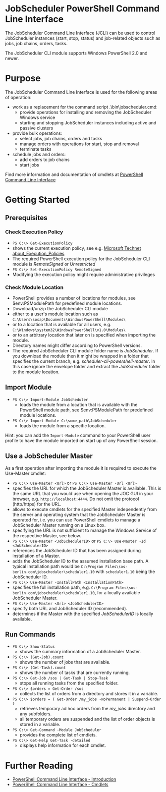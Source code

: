 # JobScheduler PowerShell Command Line Interface

The JobScheduler Command Line Interface (JCLI) can be used to control
JobScheduler instances (start, stop, status) and job-related objects
such as jobs, job chains, orders, tasks.

The JobScheduler CLI module supports Windows PowerShell 2.0 and newer.

# Purpose

The JobScheduler Command Line Interface is used for the following 
areas of operation:

* work as a replacement for the command script .\bin\jobscheduler.cmd:
  * provide operations for installing and removing the JobScheduler Windows service
  * starting and stopping JobScheduler instances including active and passive clusters
* provide bulk operations:
  * select jobs, job chains, orders and tasks
  * manage orders with operations for start, stop and removal
  * terminate tasks
* schedule jobs and orders:
  * add orders to job chains
  * start jobs
 
Find more information and documentation of cmdlets at [PowerShell Command Line Interface](https://kb.sos-berlin.com/x/cID4)

# Getting Started

## Prerequisites

### Check Execution Policy

* `PS C:\> Get-ExecutionPolicy`
 * shows the current execution policy, see e.g. [Microsoft Technet about_Execution_Policies](https://technet.microsoft.com/en-us/library/hh847748.aspx)
 * The required PowerShell execution policy for the JobScheduler CLI module is *RemoteSigned* or *Unrestricted*
* `PS C:\> Set-ExecutionPolicy RemoteSigned`
 * Modifying the execution policy might require administrative privileges

### Check Module Location

* PowerShell provides a number of locations for modules, see $env:PSModulePath for predefined module locations.
* Download/unzip the JobScheduler CLI module 
 * either to a user's module location such as `C:\Users\sosap\Documents\WindowsPowerShell\Modules\`
 * or to a location that is available for all users, e.g. `C:\Windows\system32\WindowsPowerShell\v1.0\Modules\`
 * or to an arbitrary location that later on is specified when importing the module.
* Directory names might differ according to PowerShell versions.
* The required JobScheduler CLI module folder name is *JobScheduler*. If you download the module then it might be wrapped in a folder that specifies the current branch, e.g. *scheduler-cli-powershell-master*. In this case ignore the envelope folder and extract the *JobScheduler* folder to the module location.

## Import Module

* `PS C:\> Import-Module JobScheduler`
  * loads the module from a location that is available with the PowerShell module path, see $env:PSModulePath for predefined module locations.
* `PS C:\> Import-Module C:\some_path\JobScheduler`
  * loads the module from a specific location.

Hint: you can add the `Import-Module` command to your PowerShell user profile to have the module imported on start up of any PowerShell session.

## Use a JobScheduler Master 

As a first operation after importing the module it is required to execute the Use-Master cmdlet:

* `PS C:\> Use-Master <Url>`  or  `PS C:\> Use-Master -Url <Url>`
 * specifies the URL for which the JobScheduler Master is available. This is the same URL that you would use when opening the JOC GUI in your browser, e.g. `http://localhost:4444`. Do not omit the protocol (http/https) for the URL.
 * allows to execute cmdlets for the specified Master independently from the server and operating system that the JobScheduler Master is operated for, i.e. you can use PowerShell cmdlets to manage a JobScheduler Master running on a Linux box.
 * specifying the URL is not sufficient to manage the Windows Service of the respective Master, see below.
* `PS C:\> Use-Master <JobSchedulerID>`  or `PS C:\> Use-Master -Id <JobSchedulerID>`
 * references the JobScheduler ID that has been assigned during installation of a Master. 
 * adds the JobScheduler ID to the assumed installation base path. A typical installation path would be `C:\Program Files\sos-berlin.com\jobscheduler\scheduler1.10` with `scheduler1.10` being the JobScheduler ID.
* `PS C:\> Use-Master -InstallPath <InstallationPath>`
 * specifies the full installation path, e.g. `C:\Program Files\sos-berlin.com\jobscheduler\scheduler1.10`, for a locally available JobScheduler Master.
* `PS C:\> Use-Master <Url> <JobSchedulerID>`
 * specify both URL and JobScheduler ID (recommended). 
 * determines if the Master with the specified *JobSchedulerID* is locally available.

## Run Commands

* `PS C:\> Show-Status`
  * shows the summary information of a JobScheduler Master.
* `PS C:\> (Get-Job).count`
  * shows the number of jobs that are available.
* `PS C:\> (Get-Task).count`
  * shows the number of tasks that are currently running.
* `PS C:\> Get-Job /sos | Get-Task | Stop-Task`
  * stops all running tasks from the specified folder.
* `PS C:\> $orders = Get-Order /sos`
  * collects the list of orders from a directory and stores it in a variable.
* `PS C:\> $orders = ( Get-Order /my_jobs -NoPermanent | Suspend-Order )`
  * retrieves temporary ad hoc orders from the *my_jobs* directory and any subfolders.
  * all temporary orders are suspended and the list of order objects is stored in a variable.
* `PS C:\> Get-Command -Module JobScheduler`
  * provides the complete list of cmdlets.
* `PS C:\> Get-Help Get-Task -detailed`
  * displays help information for each cmdlet.
 
# Further Reading

* [PowerShell Command Line Interface - Introduction](https://kb.sos-berlin.com/x/cID4)
* [PowerShell Command Line Interface - Cmdlets](https://kb.sos-berlin.com/x/aID4)
